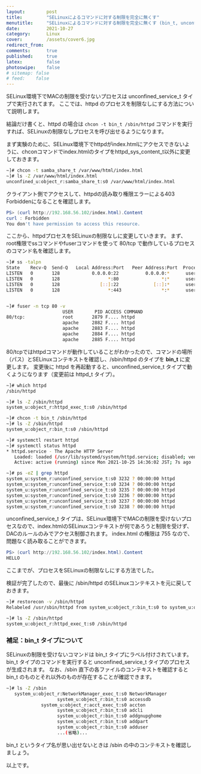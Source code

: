 ```yaml
---
layout:        post
title:         "SELinuxによるコマンドに対する制限を完全に無くす"
menutitle:     "SELinuxによるコマンドに対する制限を完全に無くす (bin_t, unconfined_service_t)"
date:          2021-10-27
category:      Linux
cover:         /assets/cover6.jpg
redirect_from:
comments:      true
published:     true
latex:         false
photoswipe:    false
# sitemap: false
# feed:    false
---
```


SELinux環境下でMACの制限を受けないプロセスは unconfined_service_t タイプで実行されてます。
ここでは、httpd のプロセスを制限なしにする方法について説明します。

結論だけ書くと、httpd の場合は `chcon -t bin_t /sbin/httpd` コマンドを実行すれば、SELinuxの制限なしプロセスを呼び出せるようになります。

まず実験のために、SELinux環境下でhttpdがindex.htmlにアクセスできないように、chconコマンドでindex.htmlのタイプをhttpd_sys_content_t以外に変更しておきます。
```bash
~]# chcon -t samba_share_t /var/www/html/index.html
~]# ls -Z /var/www/html/index.html
unconfined_u:object_r:samba_share_t:s0 /var/www/html/index.html
```
クライアント側でアクセスして、httpdの読み取り権限エラーによる403 Forbiddenになることを確認します。
```powershell
PS> (curl http://192.168.56.102/index.html).Content
curl : Forbidden
You don't have permission to access this resource.
```
ここから、httpdプロセスをSELinuxの制限なしに変更していきます。
まず、root権限でssコマンドやfuserコマンドを使って 80/tcp で動作しているプロセスのコマンド名を確認します。
```bash
~]# ss -talpn
State    Recv-Q  Send-Q   Local Address:Port   Peer Address:Port  Process
LISTEN   0       128            0.0.0.0:22          0.0.0.0:*      users:(("sshd",pid=890,fd=5))
LISTEN   0       128                  *:80                *:*      users:(("httpd",pid=3238,fd=4),...)
LISTEN   0       128               [::]:22             [::]:*      users:(("sshd",pid=890,fd=7))
LISTEN   0       128                  *:443               *:*      users:(("httpd",pid=3238,fd=8),...)


~]# fuser -n tcp 80 -v
                     USER        PID ACCESS COMMAND
80/tcp:              root       2879 F.... httpd
                     apache     2882 F.... httpd
                     apache     2883 F.... httpd
                     apache     2884 F.... httpd
                     apache     2885 F.... httpd
```

80/tcpではhttpdコマンドが動作していることがわかったので、コマンドの場所（パス）とSELinuxコンテキストを確認し、/sbin/httpd のタイプを **bin_t** に変更します。
変更後に httpd を再起動すると、unconfined_service_t タイプで動くようになります（変更前は httpd_t タイプ）。
```bash
~]# which httpd
/sbin/httpd

~]# ls -Z /sbin/httpd
system_u:object_r:httpd_exec_t:s0 /sbin/httpd

~]# chcon -t bin_t /sbin/httpd
~]# ls -Z /sbin/httpd
system_u:object_r:bin_t:s0 /sbin/httpd

~]# systemctl restart httpd
~]# systemctl status httpd
* httpd.service - The Apache HTTP Server
   Loaded: loaded (/usr/lib/systemd/system/httpd.service; disabled; vendor preset: disabled)
   Active: active (running) since Mon 2021-10-25 14:36:02 JST; 7s ago

~]# ps -eZ | grep httpd
system_u:system_r:unconfined_service_t:s0 3232 ? 00:00:00 httpd
system_u:system_r:unconfined_service_t:s0 3234 ? 00:00:00 httpd
system_u:system_r:unconfined_service_t:s0 3235 ? 00:00:00 httpd
system_u:system_r:unconfined_service_t:s0 3236 ? 00:00:00 httpd
system_u:system_r:unconfined_service_t:s0 3237 ? 00:00:00 httpd
system_u:system_r:unconfined_service_t:s0 3238 ? 00:00:00 httpd
```
unconfined_service_t タイプは、SELinux環境下でMACの制限を受けないプロセスなので、index.htmlのSELinuxコンテキストが何であろうと制限を受けず、DACのルールのみでアクセス制御されます。
index.html の権限は 755 なので、問題なく読み取ることができます。
```powershell
PS> (curl http://192.168.56.102/index.html).Content
HELLO
```
ここまでが、プロセスをSELinuxの制限なしにする方法でした。

検証が完了したので、最後に /sbin/httpd のSELinuxコンテキストを元に戻しておきます。
```bash
~]# restorecon -v /sbin/httpd
Relabeled /usr/sbin/httpd from system_u:object_r:bin_t:s0 to system_u:object_r:httpd_exec_t:s0

~]# ls -Z /sbin/httpd
system_u:object_r:httpd_exec_t:s0 /sbin/httpd
```

### 補足：bin_t タイプについて
SELinuxの制限を受けないコマンドは bin_t タイプにラベル付けされています。
bin_t タイプのコマンドを実行すると unconfined_service_t タイプのプロセスが生成されます。
なお、/sbin 直下の各ファイルのコンテキストを確認すると bin_t のものとそれ以外のものが存在することが確認できます。
```bash
~]# ls -Z /sbin
   system_u:object_r:NetworkManager_exec_t:s0 NetworkManager
                   system_u:object_r:bin_t:s0 accessdb
             system_u:object_r:acct_exec_t:s0 accton
                   system_u:object_r:bin_t:s0 adcli
                   system_u:object_r:bin_t:s0 addgnupghome
                   system_u:object_r:bin_t:s0 addpart
                   system_u:object_r:bin_t:s0 adduser
                   ...(省略)...
```
bin_t というタイプ名が思い出せないときは /sbin の中のコンテキストを確認しましょう。

以上です。

